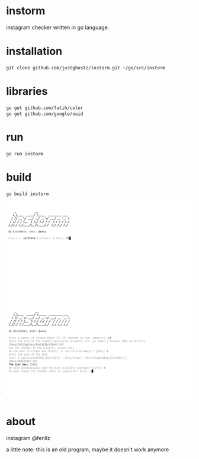 # instorm
instagram checker written in go language.

# installation
```
git clone github.com/justghostz/instorm.git ~/go/src/instorm
```
# libraries
```
go get github.com/fatih/color
go get github.com/google/uuid
```
# run
```
go run instorm
```
# build
```
go build instorm
```

![alt text](img/1.png)
![alt text](img/2.png)

# about
instagram @fenllz

a little note: this is an old program, maybe it doesn't work anymore


